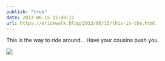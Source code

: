 ```yaml
---
publish: "true"
date: 2013-06-15 15:48:11
url: https://ericmwalk.blog/2013/06/15/this-is-the.html
---
```


This is the way to ride around... Have your cousins push you.

![](https://ericmwalk.blog/uploads/2022/8b8131a335.jpg)
